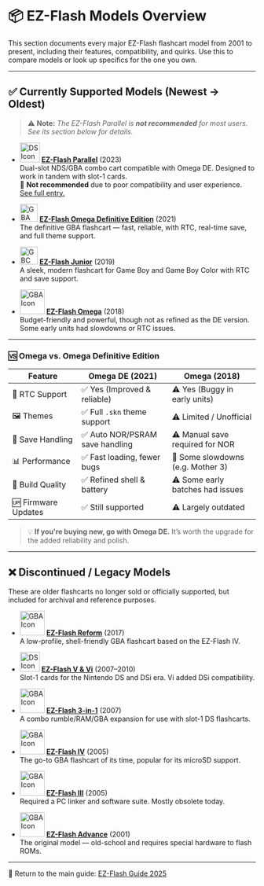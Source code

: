 # 📦 EZ-Flash Models Overview

This section documents every major EZ-Flash flashcart model from 2001 to present, including their features, compatibility, and quirks. Use this to compare models or look up specifics for the one you own.

---

## ✅ Currently Supported Models (Newest → Oldest)

> ⚠️ **Note:** *The EZ-Flash Parallel is **not recommended** for most users. See its section below for details.*

- <img src="https://icons.iconarchive.com/icons/sykonist/console/256/Nintendo-DS-icon.png" alt="DS Icon" width="40" /> **[EZ-Flash Parallel](./2023_EZ-Flash_Parallel.md)** (2023)  
  Dual-slot NDS/GBA combo cart compatible with Omega DE. Designed to work in tandem with slot-1 cards.  
  🔴 **Not recommended** due to poor compatibility and user experience. [See full entry.](./2023_EZ-Flash_Parallel.md)

- <img src="https://www1.lunapic.com/do-not-link-here-use-hosting-instead/174925564924810486?49535631934" alt="GBA SP Icon" width="36" /> **[EZ-Flash Omega Definitive Edition](./2021_EZ-Flash_Omega_Definitive_Edition.md)** (2021)  
  The definitive GBA flashcart — fast, reliable, with RTC, real-time save, and full theme support.

- <img src="https://www.freeiconspng.com/uploads/gameboy-icon-17.png" alt="GBC Icon" width="36" /> **[EZ-Flash Junior](./2019_EZ-Flash_Junior.md)** (2019)  
  A sleek, modern flashcart for Game Boy and Game Boy Color with RTC and save support.

- <img src="https://upload.wikimedia.org/wikipedia/commons/e/e2/VisualBoyAdvance.png" alt="GBA Icon" width="50" /> **[EZ-Flash Omega](./2018_EZ-Flash_Omega.md)** (2018)  
  Budget-friendly and powerful, though not as refined as the DE version. Some early units had slowdowns or RTC issues.

---

### 🆚 Omega vs. Omega Definitive Edition

| Feature             | **Omega DE (2021)**        | **Omega (2018)**                  |
|---------------------|-----------------------------|-----------------------------------|
| 🔋 RTC Support       | ✅ Yes (Improved & reliable) | ⚠️ Yes (Buggy in early units)     |
| 🖼️ Themes            | ✅ Full `.skn` theme support | ⚠️ Limited / Unofficial           |
| 🧠 Save Handling     | ✅ Auto NOR/PSRAM save handling | ⚠️ Manual save required for NOR |
| 📊 Performance       | ✅ Fast loading, fewer bugs  | 🔴 Some slowdowns (e.g. Mother 3) |
| 🧱 Build Quality     | ✅ Refined shell & battery   | ⚠️ Some early batches had issues |
| 🆙 Firmware Updates  | ✅ Still supported           | ⚠️ Largely outdated               |

> 💡 **If you're buying new, go with Omega DE.** It’s worth the upgrade for the added reliability and polish.

---

## ❌ Discontinued / Legacy Models

These are older flashcarts no longer sold or officially supported, but included for archival and reference purposes.

- <img src="https://upload.wikimedia.org/wikipedia/commons/e/e2/VisualBoyAdvance.png" alt="GBA Icon" width="50" /> **[EZ-Flash Reform](./2017_EZ-Flash_Reform.md)** (2017)  
  A low-profile, shell-friendly GBA flashcart based on the EZ-Flash IV.

- <img src="https://icons.iconarchive.com/icons/sykonist/console/256/Nintendo-DS-icon.png" alt="DS Icon" width="40" /> **[EZ-Flash V & Vi](./2007_2010_EZ-Flash_V_Vi.md)** (2007–2010)  
  Slot-1 cards for the Nintendo DS and DSi era. Vi added DSi compatibility.

- <img src="https://upload.wikimedia.org/wikipedia/commons/e/e2/VisualBoyAdvance.png" alt="GBA Icon" width="50" /> **[EZ-Flash 3-in-1](./2007_EZ-Flash_3in1.md)** (2007)  
  A combo rumble/RAM/GBA expansion for use with slot-1 DS flashcarts.

- <img src="https://upload.wikimedia.org/wikipedia/commons/e/e2/VisualBoyAdvance.png" alt="GBA Icon" width="50" /> **[EZ-Flash IV](./2005_EZ-Flash_IV.md)** (2005)  
  The go-to GBA flashcart of its time, popular for its microSD support.

- <img src="https://upload.wikimedia.org/wikipedia/commons/e/e2/VisualBoyAdvance.png" alt="GBA Icon" width="50" /> **[EZ-Flash III](./2005_EZ-Flash_III.md)** (2005)  
  Required a PC linker and software suite. Mostly obsolete today.

- <img src="https://upload.wikimedia.org/wikipedia/commons/e/e2/VisualBoyAdvance.png" alt="GBA Icon" width="50" /> **[EZ-Flash Advance](./2001_EZ-Flash_Advance.md)** (2001)  
  The original model — old-school and requires special hardware to flash ROMs.

---

📁 Return to the main guide: [EZ-Flash Guide 2025](../README.md)
